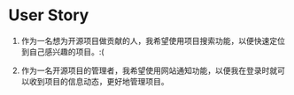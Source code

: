# User Story

1. 作为一名想为开源项目做贡献的人，我希望使用项目搜索功能，以便快速定位到自己感兴趣的项目。:(

2. 作为一名开源项目的管理者，我希望使用网站通知功能，以便我在登录时就可以收到项目的信息动态，更好地管理项目。

